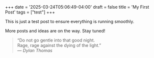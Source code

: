+++
date = '2025-03-24T05:06:49-04:00'
draft = false
title = 'My First Post'
tags = ["test"]
+++


This is just a test post to ensure everything is running smoothly.

More posts and ideas are on the way. Stay tuned!

> “Do not go gentle into that good night.  
> Rage, rage against the dying of the light.”  
> — *Dylan Thomas*